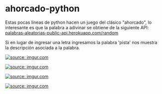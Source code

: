 # ahorcado-python
Estas pocas líneas de python hacen un juego del clásico "ahorcado", lo interesante es que la palabra a adivinar se obtiene de la siguiente API:
<a href="https://palabras-aleatorias-public-api.herokuapp.com/random" target="__blank">palabras-aleatorias-public-api.herokuapp.com/random</a>

Si en lugar de ingresar una letra ingresamos la palabra 'pista' nos muestra la descripción asociada a la palabra.

<a href="https://imgur.com/TCmm0B0"><img src="https://i.imgur.com/TCmm0B0.png" title="source: imgur.com" /></a>

<a href="https://imgur.com/6jxNIZQ"><img src="https://i.imgur.com/6jxNIZQ.png" title="source: imgur.com" /></a>

<a href="https://imgur.com/AVjPBQ9"><img src="https://i.imgur.com/AVjPBQ9.png" title="source: imgur.com" /></a>

<a href="https://imgur.com/flepTdA"><img src="https://i.imgur.com/flepTdA.png" title="source: imgur.com" /></a>
